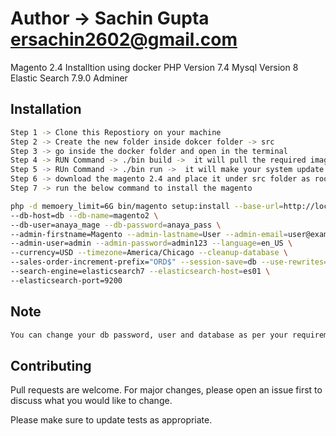 # Author -> Sachin Gupta <ersachin2602@gmail.com>
Magento 2.4 Installtion using docker
PHP Version 7.4
Mysql Version 8
Elastic Search 7.9.0
Adminer

## Installation

```bash
Step 1 -> Clone this Repostiory on your machine
Step 2 -> Create the new folder inside dokcer folder -> src
Step 3 -> go inside the docker folder and open in the terminal
Step 4 -> RUN Command -> ./bin build ->  it will pull the required images and will setup the Magento Required Enviorment
Step 5 -> RUn Command -> ./bin run ->  it will make your system update
Step 6 -> download the magento 2.4 and place it under src folder as root directory
Step 7 -> run the below command to install the magento
```
```bash
php -d memoery_limit=6G bin/magento setup:install --base-url=http://localhost:8092/ \
--db-host=db --db-name=magento2 \
--db-user=anaya_mage --db-password=anaya_pass \
--admin-firstname=Magento --admin-lastname=User --admin-email=user@example.com \
--admin-user=admin --admin-password=admin123 --language=en_US \
--currency=USD --timezone=America/Chicago --cleanup-database \
--sales-order-increment-prefix="ORD$" --session-save=db --use-rewrites=1 \
--search-engine=elasticsearch7 --elasticsearch-host=es01 \
--elasticsearch-port=9200
```

## Note
```bash
You can change your db password, user and database as per your requirement by changing the configuration in docker-compose.yml
```

## Contributing
Pull requests are welcome. For major changes, please open an issue first to discuss what you would like to change.

Please make sure to update tests as appropriate.